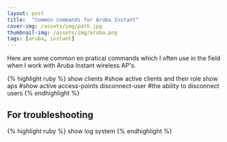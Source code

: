 ```yaml
---
layout: post
title:  "Common commands for Aruba Instant"
cover-img: /assets/img/path.jpg
thumbnail-img: /assets/img/aruba.png
tags: [aruba, instant]
---
```

Here are some common en pratical commands which I often use in the field when I work with Aruba Instant wireless AP's.

{% highlight ruby %}
show clients #show active clients and their role
show aps #show active access-points
disconnect-user #the ability to disconnect users
{% endhighlight %}


## For troubleshooting

{% highlight ruby %}
show log system
{% endhighlight %}

